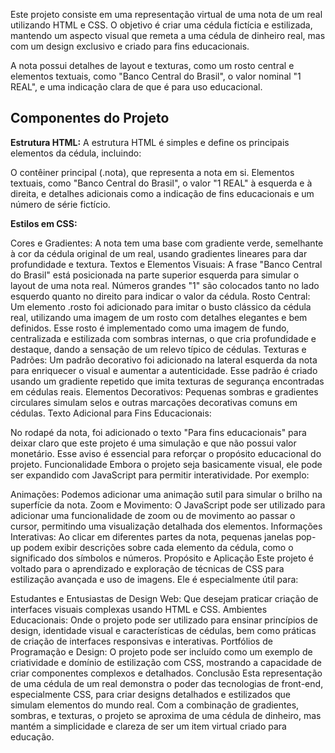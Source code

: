 Este projeto consiste em uma representação virtual de uma nota de um real utilizando HTML e CSS. O objetivo é criar uma cédula fictícia e estilizada, mantendo um aspecto visual que remeta a uma cédula de dinheiro real, mas com um design exclusivo e criado para fins educacionais. 

A nota possui detalhes de layout e texturas, como um rosto central e elementos textuais, como "Banco Central do Brasil", o valor nominal "1 REAL", e uma indicação clara de que é para uso educacional.

## Componentes do Projeto ##

**Estrutura HTML:** A estrutura HTML é simples e define os principais elementos da cédula, incluindo:

O contêiner principal (.nota), que representa a nota em si.
Elementos textuais, como "Banco Central do Brasil", o valor "1 REAL" à esquerda e à direita, e detalhes adicionais como a indicação de fins educacionais e um número de série fictício.

**Estilos em CSS:**

Cores e Gradientes: A nota tem uma base com gradiente verde, semelhante à cor da cédula original de um real, usando gradientes lineares para dar profundidade e textura.
Textos e Elementos Visuais:
A frase "Banco Central do Brasil" está posicionada na parte superior esquerda para simular o layout de uma nota real.
Números grandes "1" são colocados tanto no lado esquerdo quanto no direito para indicar o valor da cédula.
Rosto Central:
Um elemento .rosto foi adicionado para imitar o busto clássico da cédula real, utilizando uma imagem de um rosto com detalhes elegantes e bem definidos. Esse rosto é implementado como uma imagem de fundo, centralizada e estilizada com sombras internas, o que cria profundidade e destaque, dando a sensação de um relevo típico de cédulas.
Texturas e Padrões:
Um padrão decorativo foi adicionado na lateral esquerda da nota para enriquecer o visual e aumentar a autenticidade. Esse padrão é criado usando um gradiente repetido que imita texturas de segurança encontradas em cédulas reais.
Elementos Decorativos:
Pequenas sombras e gradientes circulares simulam selos e outras marcações decorativas comuns em cédulas.
Texto Adicional para Fins Educacionais:

No rodapé da nota, foi adicionado o texto "Para fins educacionais" para deixar claro que este projeto é uma simulação e que não possui valor monetário. Esse aviso é essencial para reforçar o propósito educacional do projeto.
Funcionalidade
Embora o projeto seja basicamente visual, ele pode ser expandido com JavaScript para permitir interatividade. Por exemplo:

Animações: Podemos adicionar uma animação sutil para simular o brilho na superfície da nota.
Zoom e Movimento: O JavaScript pode ser utilizado para adicionar uma funcionalidade de zoom ou de movimento ao passar o cursor, permitindo uma visualização detalhada dos elementos.
Informações Interativas: Ao clicar em diferentes partes da nota, pequenas janelas pop-up podem exibir descrições sobre cada elemento da cédula, como o significado dos símbolos e números.
Propósito e Aplicação
Este projeto é voltado para o aprendizado e exploração de técnicas de CSS para estilização avançada e uso de imagens. Ele é especialmente útil para:

Estudantes e Entusiastas de Design Web: Que desejam praticar criação de interfaces visuais complexas usando HTML e CSS.
Ambientes Educacionais: Onde o projeto pode ser utilizado para ensinar princípios de design, identidade visual e características de cédulas, bem como práticas de criação de interfaces responsivas e interativas.
Portfólios de Programação e Design: O projeto pode ser incluído como um exemplo de criatividade e domínio de estilização com CSS, mostrando a capacidade de criar componentes complexos e detalhados.
Conclusão
Esta representação de uma cédula de um real demonstra o poder das tecnologias de front-end, especialmente CSS, para criar designs detalhados e estilizados que simulam elementos do mundo real. Com a combinação de gradientes, sombras, e texturas, o projeto se aproxima de uma cédula de dinheiro, mas mantém a simplicidade e clareza de ser um item virtual criado para educação.
